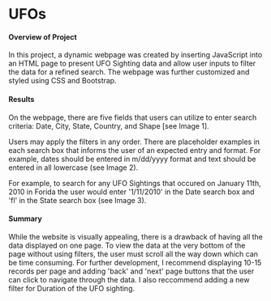 # UFOs

#### Overview of Project
In this project, a dynamic webpage was created by inserting JavaScript into an HTML page to present UFO Sighting data and allow user inputs to filter the data for a refined search. The webpage was further customized and styled using CSS and Bootstrap.  

#### Results
On the webpage, there are five fields that users can utilize to enter search criteria: Date, City, State, Country, and Shape [see Image 1]. 

Users may apply the filters in any order. There are placeholder examples in each search box that informs the user of an expected entry and format. For example, dates should be entered in m/dd/yyyy format and text should be entered in all lowercase (see Image 2).   

For example, to search for any UFO Sightings that occured on January 11th, 2010 in Forida the user would enter '1/11/2010' in the Date search box and 'fl' in the State search box (see Image 3). 

#### Summary

While the website is visually appealing, there is a drawback of having all the data displayed on one page. To view the data at the very bottom of the page without using filters, the user must scroll all the way down which can be time consuming. For further development, I recommend displaying 10-15 records per page and adding 'back' and 'next' page buttons that the user can click to navigate through the data. I also reccommend adding a new filter for Duration of the UFO sighting. 

